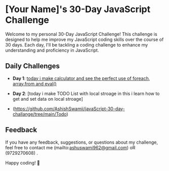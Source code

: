 # [Your Name]'s 30-Day JavaScript Challenge

Welcome to my personal 30-Day JavaScript Challenge! This challenge is designed to help me improve my JavaScript coding skills over the course of 30 days.
Each day, I'll be tackling a coding challenge to enhance my understanding and proficiency in JavaScript.

## Daily Challenges

- **Day 1**: [today i make calculator and see the perfect use of foreach, array.from and eval()](https://github.com/AshishSwamii/javaScript-30-day-challange/blob/main/calculator.html)

- **Day 2**: [today i make TODO List with local stroage in this i learn how to get and set data on local stroage]
- (https://github.com/AshishSwamii/javaScript-30-day-challange/tree/main/Todo)

## Feedback

If you have any feedback, suggestions, or questions about my challenge, feel free to contact me (mailto:ashuswami962@gmail.com) oR (9729270608) .

Happy coding! 🚀

